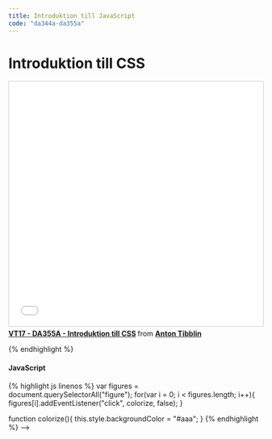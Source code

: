 ```yaml
---
title: Introduktion till JavaScript
code: "da344a-da355a"
---
```


# Introduktion till CSS

<iframe src="//www.slideshare.net/slideshow/embed_code/key/8AnmUAumDyXagq" width="595" height="485" frameborder="0" marginwidth="0" marginheight="0" scrolling="no" style="border:1px solid #CCC; border-width:1px; margin-bottom:5px; max-width: 100%;" allowfullscreen> </iframe> <div style="margin-bottom:5px"> <strong> <a href="//www.slideshare.net/AntonTibblin/vt17-da355a-introduktion-till-css" title="VT17 - DA355A - Introduktion till CSS" target="_blank">VT17 - DA355A - Introduktion till CSS</a> </strong> from <strong><a target="_blank" href="//www.slideshare.net/AntonTibblin">Anton Tibblin</a></strong> </div>

<!--
## Dagens Exempel

### Att ändra bakgrundsfärg (och spara valet)

#### HTML

{% highlight html linenos %}
<!doctype html>
<html>
    <head>
		<meta charset="utf-8">
		<meta name="viewport" content="initial-scale=1, width=device-width">
        <title>Bakgrundsfärg-byte</title>
    </head>
    <body>
		<label for="color">Vilken färg?</label>
		<input type="color" id="color">
		<button id="saveColor">Spara</button>
		<script src="script.js"></script>
    </body>
</html>
{% endhighlight %}

#### JavaScript

{% highlight js linenos %}
document.querySelector("#saveColor").addEventListener("click", function(){
  var color = document.querySelector("#color").value;
  document.querySelector("body").style.backgroundColor = color;
  localStorage.setItem("color", color);
}, false);

if(localStorage.getItem("color") != undefined){
  var color = localStorage.getItem("color");
  document.querySelector("body").style.backgroundColor = color;
}
{% endhighlight %}

### Att "highlighta" en figur

#### HTML

{% highlight html linenos %}
<figure>
  <img src="images/1.jpg">
  <figcaption>The phantom menace</figcaption>
</figure>
<figure>
  <img src="images/2.jpg">
  <figcaption>The clone wars</figcaption>
</figure>
<figure>
  <img src="images/3.jpg">
  <figcaption>Revenge of the sith</figcaption>
</figure>
<figure>
  <img src="images/4.jpg">
  <figcaption>A new hope</figcaption>
</figure>
<!-- osv. -->
{% endhighlight %}

#### JavaScript

{% highlight js linenos %}
var figures = document.querySelectorAll("figure");
for(var i = 0; i < figures.length; i++){
	figures[i].addEventListener("click", colorize, false);
}

function colorize(){
	this.style.backgroundColor = "#aaa";
}
{% endhighlight %}
-->
